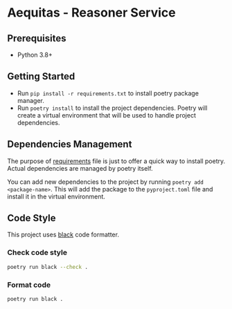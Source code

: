# Aequitas - Reasoner Service

## Prerequisites

- Python 3.8+

## Getting Started

- Run `pip install -r requirements.txt` to install poetry package manager.
- Run `poetry install` to install the project dependencies. Poetry will create a virtual environment that will be used
  to handle project dependencies.

## Dependencies Management

The purpose of [requirements](requirements.txt) file is just to offer a quick way to install poetry.
Actual dependencies are managed by poetry itself.

You can add new dependencies to the project by running `poetry add <package-name>`. This will add the
package to the `pyproject.toml` file and install it in the virtual environment.

## Code Style

This project uses [black](https://github.com/psf/black) code formatter.

### Check code style

```bash
poetry run black --check .
```

### Format code

```bash
poetry run black .
```